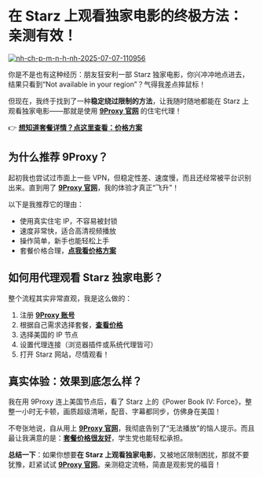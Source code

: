 # 在 Starz 上观看独家电影的终极方法：亲测有效！

<a href='https://postimages.org/' target='_blank'><img src='https://i.postimg.cc/q7bv08P3/nh-ch-p-m-n-h-nh-2025-07-07-110956.png' border='0' alt='nh-ch-p-m-n-h-nh-2025-07-07-110956'/></a>

你是不是也有这种经历：朋友狂安利一部 Starz 独家电影，你兴冲冲地点进去，结果只看到“Not available in your region”？气得我差点摔鼠标！

但现在，我终于找到了一种**稳定绕过限制的方法**，让我随时随地都能在 Starz 上观看独家电影——那就是使用 [**9Proxy 官网**](https://the9proxy.short.gy/github-homepage-lucas888) 的住宅代理！

👉 [**想知道套餐详情？点这里查看：价格方案**](https://the9proxy.short.gy/github-pricing-lucas888)

## 为什么推荐 9Proxy？

起初我也尝试过市面上一些 VPN，但稳定性差、速度慢，而且还经常被平台识别出来。直到用了 [**9Proxy 官网**](https://the9proxy.short.gy/github-homepage-lucas888)，我的体验才真正“飞升”！

以下是我推荐它的理由：

- 使用真实住宅 IP，不容易被封锁
- 速度非常快，适合高清视频播放
- 操作简单，新手也能轻松上手
- 套餐价格合理，[**点我看价格方案**](https://the9proxy.short.gy/github-pricing-lucas888)

## 如何用代理观看 Starz 独家电影？

整个流程其实非常直观，我是这么做的：

1. 注册 [**9Proxy 账号**](https://the9proxy.short.gy/github-homepage-lucas888)
2. 根据自己需求选择套餐，[**查看价格**](https://the9proxy.short.gy/github-pricing-lucas888)
3. 选择美国的 IP 节点
4. 设置代理连接（浏览器插件或系统代理皆可）
5. 打开 Starz 网站，尽情观看！

## 真实体验：效果到底怎么样？

我在用 9Proxy 连上美国节点后，看了 Starz 上的《Power Book IV: Force》，整整一小时无卡顿，画质超级清晰，配音、字幕都同步，仿佛身在美国！

不夸张地说，自从用上 [**9Proxy 官网**](https://the9proxy.short.gy/github-homepage-lucas888)，我彻底告别了“无法播放”的恼人提示。而且最让我满意的是：[**套餐价格很友好**](https://the9proxy.short.gy/github-pricing-lucas888)，学生党也能轻松承担。


**总结一下**：如果你想要**在 Starz 上观看独家电影**，又被地区限制困扰，那就不要犹豫，赶紧试试 [**9Proxy 官网**](https://the9proxy.short.gy/github-homepage-lucas888)。亲测稳定流畅，简直是观影党的福音！
 
